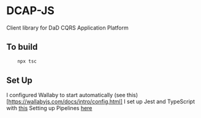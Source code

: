 # DCAP-JS
Client library for DaD CQRS Application Platform

## To build
``` bash
    npx tsc
```



## Set Up
I configured Wallaby to start automatically (see this)[https://wallabyjs.com/docs/intro/config.html]
I set up Jest and TypeScript with [this](https://itnext.io/testing-with-jest-in-typescript-cc1cd0095421)
Setting up Pipelines [here](https://indepth.dev/posts/1210/how-to-automate-npm-package-publishing-with-azure-devops-2)